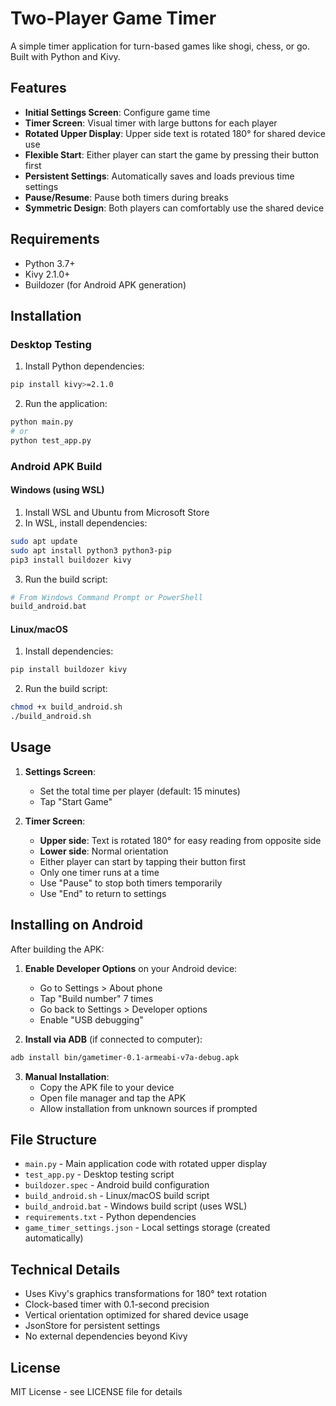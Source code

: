 # Two-Player Game Timer

A simple timer application for turn-based games like shogi, chess, or go. Built with Python and Kivy.

## Features

- **Initial Settings Screen**: Configure game time
- **Timer Screen**: Visual timer with large buttons for each player
- **Rotated Upper Display**: Upper side text is rotated 180° for shared device use
- **Flexible Start**: Either player can start the game by pressing their button first
- **Persistent Settings**: Automatically saves and loads previous time settings
- **Pause/Resume**: Pause both timers during breaks
- **Symmetric Design**: Both players can comfortably use the shared device

## Requirements

- Python 3.7+
- Kivy 2.1.0+
- Buildozer (for Android APK generation)

## Installation

### Desktop Testing

1. Install Python dependencies:
```bash
pip install kivy>=2.1.0
```

2. Run the application:
```bash
python main.py
# or
python test_app.py
```

### Android APK Build

#### Windows (using WSL)
1. Install WSL and Ubuntu from Microsoft Store
2. In WSL, install dependencies:
```bash
sudo apt update
sudo apt install python3 python3-pip
pip3 install buildozer kivy
```
3. Run the build script:
```bash
# From Windows Command Prompt or PowerShell
build_android.bat
```

#### Linux/macOS
1. Install dependencies:
```bash
pip install buildozer kivy
```
2. Run the build script:
```bash
chmod +x build_android.sh
./build_android.sh
```

## Usage

1. **Settings Screen**: 
   - Set the total time per player (default: 15 minutes)
   - Tap "Start Game"

2. **Timer Screen**:
   - **Upper side**: Text is rotated 180° for easy reading from opposite side
   - **Lower side**: Normal orientation
   - Either player can start by tapping their button first
   - Only one timer runs at a time
   - Use "Pause" to stop both timers temporarily
   - Use "End" to return to settings

## Installing on Android

After building the APK:

1. **Enable Developer Options** on your Android device:
   - Go to Settings > About phone
   - Tap "Build number" 7 times
   - Go back to Settings > Developer options
   - Enable "USB debugging"

2. **Install via ADB** (if connected to computer):
```bash
adb install bin/gametimer-0.1-armeabi-v7a-debug.apk
```

3. **Manual Installation**:
   - Copy the APK file to your device
   - Open file manager and tap the APK
   - Allow installation from unknown sources if prompted

## File Structure

- `main.py` - Main application code with rotated upper display
- `test_app.py` - Desktop testing script
- `buildozer.spec` - Android build configuration
- `build_android.sh` - Linux/macOS build script
- `build_android.bat` - Windows build script (uses WSL)
- `requirements.txt` - Python dependencies
- `game_timer_settings.json` - Local settings storage (created automatically)

## Technical Details

- Uses Kivy's graphics transformations for 180° text rotation
- Clock-based timer with 0.1-second precision
- Vertical orientation optimized for shared device usage
- JsonStore for persistent settings
- No external dependencies beyond Kivy

## License

MIT License - see LICENSE file for details
